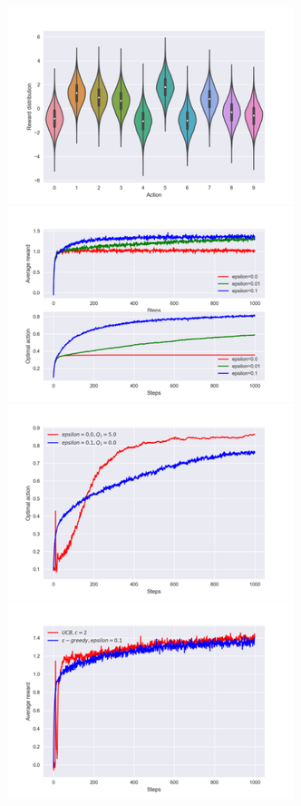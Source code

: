 ![Figure 2.1](https://github.com/fishermanff/rl-learning/raw/master/chapter02/Figure_2.1.png)
![Figure 2.2](https://github.com/fishermanff/rl-learning/raw/master/chapter02/Figure_2.2.png)
![Figure 2.3](https://github.com/fishermanff/rl-learning/raw/master/chapter02/Figure_2.3.png)
![Figure 2.4](https://github.com/fishermanff/rl-learning/raw/master/chapter02/Figure_2.4.png)
